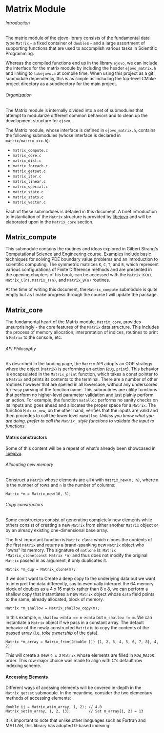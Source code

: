 # Matrix Module

###### Introduction

The matrix module of the ejovo library consists of the fundamental data type `Matrix` - a fixed container of `double`s - and a large assortment of supporting functions that are used to accomplish various tasks in Scientific Programming.

Whereas the compiled functions end up in the library `ejovo`, we can include the interface for the matrix module by including the header `ejovo_matrix.h` and linking to `libejovo.a` at compile time. When using this project as a git submodule dependency, this is as simple as including the top-level CMake project directory as a subdirectory for the main project.

###### Organization

The Matrix module is internally divided into a set of submodules that attempt to modularize different common behaviors and to clean up the development structure for `ejovo`.

The Matrix module, whose interface is defined in `ejovo_matrix.h`, contains the following submodules (whose interface is declared in `matrix/matrix_xxx.h`):

- `matrix_compute.c`
- `matrix_core.c`
- `matrix_dist.c`
- `matrix_foreach.c`
- `matrix_getset.c`
- `matrix_iter.c`
- `matrix_linear.c`
- `matrix_special.c`
- `matrix_state.c`
- `matrix_stats.c`
- `matrix_vector.c`

Each of these submodules is detailed in this document. A brief introduction to instantiation of the `Matrix` structure is provided by [libejovo](../index.md) and will be elaborated upon in the `Matrix_core` section.

## Matrix_compute

This submodule contains the routines and ideas explored in Gilbert Strang's Computational Science and Engineering course. Examples include basic techniques for solving PDE boundary value problems and an introduction to scientific computing. The symmetric matrices `K`, `C`, `T`, and `B`, which represent various configurations of Finite Difference methods and are presented in the opening chapters of his book, can be accessed with the `Matrix_K(n)`, `Matrix_C(n)`, `Matrix_T(n)`, and `Matrix_B(n)` routines.

At the time of writing this document, the `Matrix_compute` submodule is quite empty but as I make progress through the course I will update the package.

## Matrix_core

The fundamental heart of the Matrix module, `Matrix_core`, provides - unsurprisingly - the core features of the `Matrix` data structure. This includes the process of memory allocation, interpretation of indices, routines to print a `Matrix` to the console, etc.

###### API Philosophy

As described in the landing page, the `Matrix` API adopts an OOP strategy where the object (`Matrix`) is performing an action (e.g, `print`). This behavior is encapsulated in the `Matrix_print` function, which takes a const pointer to a `Matrix` and prints its contents to the terminal. There are a number of other routines however that are spelled in all lowercase, without any underscores for easy parsing of the function name. This subroutines are utility functions that perform no higher-level parameter validation and just plainly perform an action. For example, the function `matalloc` performs no sanity checks on its inputs and goes ahead and allocates the proper space for a `Matrix`. The function `Matrix_new`, on the other hand, verifies that the inputs are valid and then procedes to call the lower level `matalloc`. *Unless you know what you are doing, prefer to call the `Matrix_` style functions to validate the input to functions*.

#### Matrix constructors

Some of this content will be a repeat of what's already been showcased in [libejovo](../index.md).

###### Allocating new memory

Construct a `Matrix` whose elements are all `0` with `Matrix_new(m, n)`, where `m` is the number of rows and `n` is the number of columns:

```
Matrix *m = Matrix_new(10, 3);
```

###### Copy constructors
Some constructors consist of generating completely new elements while others consist of creating a new `Matrix` from either another `Matrix` object or by an already existing one-dimensional base array.

The first important function is `Matrix_clone` which clones the contents of the first `Matrix` and returns a brand-spanking new `Matrix` object who "owns" its memory. The signature of `matlone` is: `Matrix *Matrix_clone(const Matrix *m)` and thus does not modify the original `Matrix` passed in as argument, it only duplicates it.

```
Matrix *m_dup = Matrix_clone(m);
```

If we don't want to Create a deep copy to the underlying data but we want to interpret the data differently, say to eventually interpret the 64 memory block of doubles as a 4 x 16 matrix rather than 8 x 8, we can perform a shallow copy that instantiates a new `Matrix` object whose `data` field points to the same, already allocated, block of memory.

```
Matrix *m_shallow = Matrix_shallow_copy(m);
```

In this example, `m_shallow->data == m->data` but `m_shallow != m`. We can instantiate a `Matrix` object if we pass in a constant array. The default behavior of the newly constructed `Matrix` is to copy the contents of the passed array (i.e. _take ownership_ of the data).

```
Matrix *m_array = Matrix_from((double []) {1, 2, 3, 4, 5, 6, 7, 8}, 4, 2);
```

This will create a new `4 x 2` `Matrix` whose elements are filled in `ROW_MAJOR` order. This row major choice was made to align with C's default row indexing scheme.

#### Accessing Elements

Different ways of acessing elements will be covered in-depth in the `Matrix_getset` submodule. In the meantime, consider the two elementary methods of accessing elements:

```
double ij = Matrix_at(m_array, 1, 2); // 4.0
Matrix_set(m_array, 1, 2, 13);        // Set m_array[1, 2] = 13
```

It is important to note that unlike other languages such as Fortran and MATLAB, this library has adopted 0-based indexing.